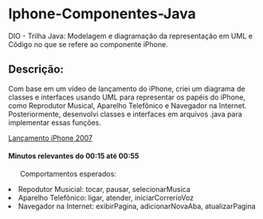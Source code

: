 # Iphone-Componentes-Java

DIO - Trilha Java:
Modelagem e diagramação da representação em UML e Código no que se refere ao componente iPhone.
<h2>Descrição:</h2>
Com base em um vídeo de lançamento do iPhone, criei um diagrama de classes e interfaces usando UML para representar os papéis do iPhone, como Reprodutor Musical, Aparelho Telefônico e Navegador na Internet. Posteriormente, desenvolvi classes e interfaces em arquivos .java para implementar essas funções.

[Lançamento iPhone 2007](https://www.youtube.com/watch?v=9ou608QQRq8)

<h4>Minutos relevantes do 00:15 até 00:55 </h4>
<ul>Comportamentos esperados:</ul>
<li>Repodutor Musicial: tocar, pausar, selecionarMusica</li>
<li>Aparelho Telefônico: ligar, atender, iniciarCorrerioVoz </li>
<li>Navegador na Internet: exibirPagina, adicionarNovaAba, atualizarPagina</li>

